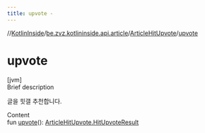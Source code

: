 ```yaml
---
title: upvote -
---
```

//[KotlinInside](../../index.md)/[be.zvz.kotlininside.api.article](../index.md)/[ArticleHitUpvote](index.md)/[upvote](upvote.md)



# upvote  
[jvm]  
Brief description  


글을 힛갤 추천합니다.

  
Content  
fun [upvote](upvote.md)(): [ArticleHitUpvote.HitUpvoteResult](-hit-upvote-result/index.md)  



